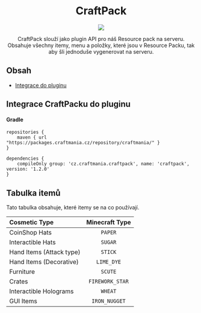 <br />
<p align="center">
    <h1 align="center">CraftPack</h1>
</p>
<p align="center">
  <img src="https://img.shields.io/badge/language-kotlin-orange?style=for-the-badge">
    
</p>
<p align="center">
    CraftPack slouží jako plugin API pro náš Resource pack na serveru. Obsahuje všechny itemy, menu a položky, které jsou v Resource Packu, tak aby šli jednoduše vygenerovat na serveru.
</p>

## Obsah

* [Integrace do pluginu](#integrace-craftpacku-do-pluginu)

## Integrace CraftPacku do pluginu

#### Gradle

```
repositories {
    maven { url "https://packages.craftmania.cz/repository/craftmania/" }
}

dependencies {
    compileOnly group: 'cz.craftmania.craftpack', name: 'craftpack', version: '1.2.0'
}
```

## Tabulka itemů
Tato tabulka obsahuje, které itemy se na co používají.

| Cosmetic Type | Minecraft Type |
| :--- | :---: |
| CoinShop Hats | `PAPER` |
| Interactible Hats | `SUGAR` |
| Hand Items (Attack type) | `STICK` |
| Hand Items (Decorative) | `LIME_DYE` |
| Furniture | `SCUTE` |
| Crates | `FIREWORK_STAR` |
| Interactible Holograms | `WHEAT` |
| GUI Items | `IRON_NUGGET` |
